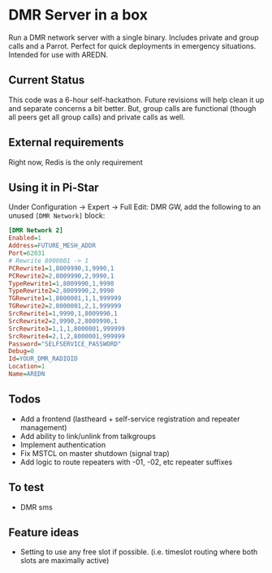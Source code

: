 # DMR Server in a box

Run a DMR network server with a single binary. Includes private and group calls and a Parrot. Perfect for quick deployments in emergency situations. Intended for use with AREDN.

## Current Status

This code was a 6-hour self-hackathon. Future revisions will help clean it up and separate concerns a bit better. But, group calls are functional (though all peers get all group calls) and private calls as well.

## External requirements

Right now, Redis is the only requirement

## Using it in Pi-Star

Under Configuration -> Expert -> Full Edit: DMR GW, add the following to an unused `[DMR Network]` block:

```ini
[DMR Network 2]
Enabled=1
Address=FUTURE_MESH_ADDR
Port=62031
# Rewrite 8000001 -> 1
PCRewrite1=1,8009990,1,9990,1
PCRewrite2=2,8009990,2,9990,1
TypeRewrite1=1,8009990,1,9990
TypeRewrite2=2,8009990,2,9990
TGRewrite1=1,8000001,1,1,999999
TGRewrite2=2,8000001,2,1,999999
SrcRewrite1=1,9990,1,8009990,1
SrcRewrite2=2,9990,2,8009990,1
SrcRewrite3=1,1,1,8000001,999999
SrcRewrite4=2,1,2,8000001,999999
Password="SELFSERVICE_PASSWORD"
Debug=0
Id=YOUR_DMR_RADIOID
Location=1
Name=AREDN
```

## Todos

- Add a frontend (lastheard + self-service registration and repeater management)
- Add ability to link/unlink from talkgroups
- Implement authentication
- Fix MSTCL on master shutdown (signal trap)
- Add logic to route repeaters with -01, -02, etc repeater suffixes

## To test

- DMR sms

## Feature ideas

- Setting to use any free slot if possible. (i.e. timeslot routing where both slots are maximally active)
